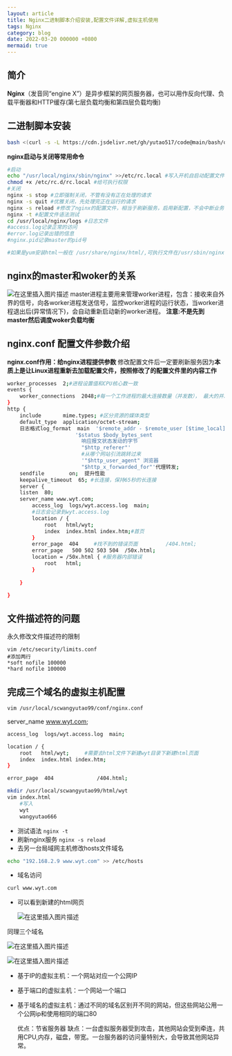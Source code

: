 ```yaml
---
layout: article
title: Nginx二进制脚本介绍安装,配置文件详解,虚拟主机使用
tags: Nginx
category: blog
date: 2022-03-20 000000 +0800
mermaid: true
---
```


## 简介

**Nginx**（发音同“engine X”）是异步框架的网页服务器，也可以用作反向代理、负载平衡器和HTTP缓存(第七层负载均衡和第四层负载均衡)

## 二进制脚本安装

```bash
bash <(curl -s -L https://cdn.jsdelivr.net/gh/yutao517/code@main/bash/one-key-nginx-install.sh)
```

**nginx启动与关闭等常用命令**

```bash
#启动
echo "/usr/local/nginx/sbin/nginx" >>/etc/rc.local #写入开机自启动配置文件
chmod +x /etc/rc.d/rc.local #给可执行权限
#关闭
nginx -s stop #立即强制关闭，不管有没有正在处理的请求
nginx -s quit #优雅关闭，先处理完正在运行的请求
nginx -s reload #修改了nginx的配置文件，相当于刷新服务，启用新配置，不会中断业务
nginx -t #配置文件语法测试
cd /usr/local/nginx/logs #日志文件
#access.log记录正常的访问
#error.log记录出错的信息
#nginx.pid记录master的pid号

#如果是yum安装html一般在 /usr/share/nginx/html/,可执行文件在/usr/sbin/nginx,log文件在/var/log,配置文件在/etc/nginx
```

## nginx的master和woker的关系

![在这里插入图片描述](https://img-blog.csdnimg.cn/93a85ffb73d1421db4ae66d5cb355d5a.png?x-oss-process=image/watermark,type_d3F5LXplbmhlaQ,shadow_50,text_Q1NETiBAeXV0YW9fNTE3,size_20,color_FFFFFF,t_70,g_se,x_16)
master进程主要用来管理worker进程，包含：接收来自外界的信号，向各worker进程发送信号，监控worker进程的运行状态，当worker进程退出后(异常情况下)，会自动重新启动新的worker进程。
**注意:不是先到master然后调度woker负载均衡**

## nginx.conf 配置文件参数介绍

**nginx.conf作用：给nginx进程提供参数**
修改配置文件后一定要刷新服务因为**本质上是让Linux进程重新去加载配置文件，按照修改了的配置文件里的内容工作**

```bash
worker_processes  2;#进程设置值和CPU核心数一致
events {
    worker_connections  2048;#每一个工作进程的最大连接数量（并发数）， 最大的并发数，理论上，但是和cpu有关，做压力测试可知道实际。 理论上最大连接数 = worker_processes * worker_connections
}
http {
    include       mime.types; #区分资源的媒体类型
    default_type  application/octet-stream;
    日志格式log_format  main  '$remote_addr - $remote_user [$time_local] "$request"请求网址 '
                      '$status $body_bytes_sent 
      					响应报文状态发动的字节
          				"$http_referer"'
          				#从哪个网站引流跳转过来
                    	'"$http_user_agent" 浏览器
                    	"$http_x_forwarded_for"'代理转发;
    sendfile        on;  提升性能
    keepalive_timeout  65; #长连接，保持65秒的长连接
    server {
	listen  80;
	server_name www.wyt.com;
        access_log  logs/wyt.access.log  main;
        #日志会记录到wyt.access.log
        location / {
            root   html/wyt;
            index  index.html index.htm;#首页
        }
        error_page  404     #找不到的错误页面         /404.html;
        error_page   500 502 503 504  /50x.html;
        location = /50x.html { #服务器内部错误
            root   html;
        }
		 
    }

}
```
## 文件描述符的问题
永久修改文件描述符的限制
```
vim /etc/security/limits.conf
#添加两行
*soft nofile 100000
*hard nofile 100000

```
## 完成三个域名的虚拟主机配置

```bash
vim /usr/local/scwangyutao99/conf/nginx.conf
```

  server_name www.wyt.com;

 

```bash
access_log  logs/wyt.access.log  main;

location / {
    root   html/wyt;     #需要去html文件下新建wyt目录下新建html页面
    index  index.html index.htm;
}

error_page  404              /404.html;
```

```bash
mkdir /usr/local/scwangyutao99/html/wyt
vim index.html
	#写入
	wyt
	wangyutao666
```

- 测试语法 `nginx -t`
- 刷新nginx服务  `nginx -s reload`
- 去另一台局域网主机修改hosts文件域名

```bash
echo "192.168.2.9 www.wyt.com" >> /etc/hosts
```

- 域名访问

```bash
curl www.wyt.com
```

- 可以看到新建的html网页
  
  ![在这里插入图片描述](https://img-blog.csdnimg.cn/6e232309e3404a26a86a82d30cd9c838.png)
 
 同理三个域名
 
 ![在这里插入图片描述](https://img-blog.csdnimg.cn/96df8ec2b7df443486a7467d01833be8.png?x-oss-process=image/watermark,type_d3F5LXplbmhlaQ,shadow_50,text_Q1NETiBAeXV0YW9fNTE3,size_18,color_FFFFFF,t_70,g_se,x_16)
 
 ![在这里插入图片描述](https://img-blog.csdnimg.cn/66ac2744394d4323a194bfcb8239dc21.png?x-oss-process=image/watermark,type_d3F5LXplbmhlaQ,shadow_50,text_Q1NETiBAeXV0YW9fNTE3,size_20,color_FFFFFF,t_70,g_se,x_16)

- 基于IP的虚拟主机：一个网站对应一个公网IP
- 基于端口的虚拟主机：一个网站一个端口
- 基于域名的虚拟主机：通过不同的域名区别开不同的网站，但这些网站公用一个公网ip和使用相同的端口80
  
  优点：节省服务器
  缺点：一台虚拟服务器受到攻击，其他网站会受到牵连，共用CPU,内存，磁盘，带宽。一台服务器的访问量特别大，会导致其他网站异常。

  			



 
